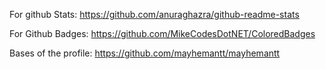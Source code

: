 For github Stats: https://github.com/anuraghazra/github-readme-stats


For Github Badges: https://github.com/MikeCodesDotNET/ColoredBadges

Bases of the profile:  https://github.com/mayhemantt/mayhemantt
